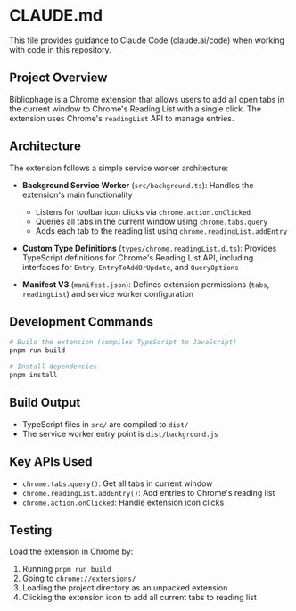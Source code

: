 # CLAUDE.md

This file provides guidance to Claude Code (claude.ai/code) when working with code in this repository.

## Project Overview

Bibliophage is a Chrome extension that allows users to add all open tabs in the current window to Chrome's Reading List with a single click. The extension uses Chrome's `readingList` API to manage entries.

## Architecture

The extension follows a simple service worker architecture:

- **Background Service Worker** (`src/background.ts`): Handles the extension's main functionality
  - Listens for toolbar icon clicks via `chrome.action.onClicked`
  - Queries all tabs in the current window using `chrome.tabs.query`
  - Adds each tab to the reading list using `chrome.readingList.addEntry`

- **Custom Type Definitions** (`types/chrome.readingList.d.ts`): Provides TypeScript definitions for Chrome's Reading List API, including interfaces for `Entry`, `EntryToAddOrUpdate`, and `QueryOptions`

- **Manifest V3** (`manifest.json`): Defines extension permissions (`tabs`, `readingList`) and service worker configuration

## Development Commands

```bash
# Build the extension (compiles TypeScript to JavaScript)
pnpm run build

# Install dependencies
pnpm install
```

## Build Output

- TypeScript files in `src/` are compiled to `dist/`
- The service worker entry point is `dist/background.js`

## Key APIs Used

- `chrome.tabs.query()`: Get all tabs in current window
- `chrome.readingList.addEntry()`: Add entries to Chrome's reading list
- `chrome.action.onClicked`: Handle extension icon clicks

## Testing

Load the extension in Chrome by:
1. Running `pnpm run build`
2. Going to `chrome://extensions/`
3. Loading the project directory as an unpacked extension
4. Clicking the extension icon to add all current tabs to reading list